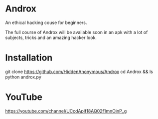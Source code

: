 # Androx

An ethical hacking couse for beginners.

The full course of Androx will be available soon
in an apk with a lot of subjects, tricks and an
amazing hacker look.

# Installation

git clone https://github.com/HiddenAnonymous/Androx
cd Androx && ls
python androx.py

# YouTube

https://youtube.com/channel/UCcdAplf18AQ02f1mnOinP_g
